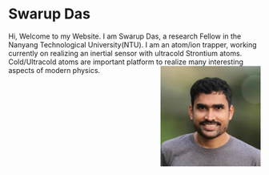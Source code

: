 #                                                                        Swarup Das 
Hi, Welcome to my Website. I am Swarup Das, a research Fellow in the Nanyang Technological University(NTU). I am an atom/ion trapper, working currently on realizing 
an inertial sensor with ultracold Strontium atoms. Cold/Ultracold atoms are important platform to realize many interesting aspects of modern physics. 
<img src="pic_github.jpg" width="200" height="200" align="right">

